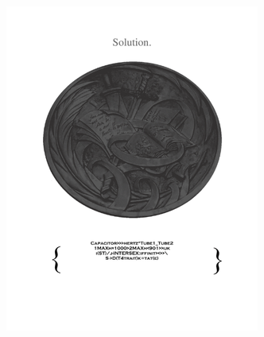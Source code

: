 <img src="./Ordinance.png"><style center>##The following code is an efficient greater than predicate for some iffiniT solvers##<br>
Capacitor>>>hertz^Tube1_Tube2<br>
1MAXh≈1000>2MAXh<901>>ijk<br>
i(ST)/j-INTERSEX:iffinit><>>\<br>
S∙>D(T4trait)k=tat(e)</img>
